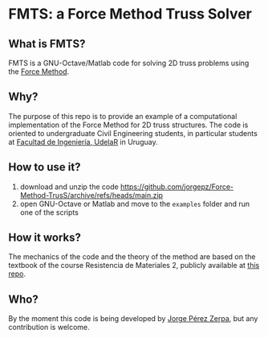 # FMTS: a Force Method Truss Solver

## What is FMTS?

FMTS is a GNU-Octave/Matlab code for solving 2D truss problems using the [Force Method](https://en.wikipedia.org/wiki/Unit_dummy_force_method).

## Why?

The purpose of this repo is to provide an example of a computational implementation of the Force Method for 2D truss structures. The code is oriented to undergraduate Civil Engineering students, in particular students at [Facultad de Ingeniería, UdelaR](https://www.fing.edu.uy/) in Uruguay.

## How to use it?

 1. download and unzip the code https://github.com/jorgepz/Force-Method-TrusS/archive/refs/heads/main.zip
 1. open GNU-Octave or Matlab and move to the `examples` folder and run one of the scripts

## How it works?

The mechanics of the code and the theory of the method are based on the textbook of the course Resistencia de Materiales 2, publicly available at [this repo](](https://gitlab.fing.edu.uy/jorgepz/libroResMat2/)).

## Who?

By the moment this code is being developed by [Jorge Pérez Zerpa](https://www.fing.edu.uy/~jorgepz/), but any contribution is welcome. 